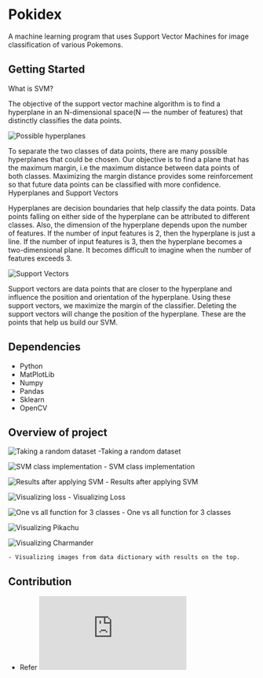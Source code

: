 # Pokidex

A machine learning program that uses Support Vector Machines for image classification of various Pokemons.

## Getting Started

What is SVM?

The objective of the support vector machine algorithm is to find a hyperplane in an N-dimensional space(N — the number of features) that distinctly classifies the data points.


![Possible hyperplanes](/Pokidex-images/SVM-1.png)




To separate the two classes of data points, there are many possible hyperplanes that could be chosen. Our objective is to find a plane that has the maximum margin, i.e the maximum distance between data points of both classes. Maximizing the margin distance provides some reinforcement so that future data points can be classified with more confidence.
Hyperplanes and Support Vectors


Hyperplanes are decision boundaries that help classify the data points. Data points falling on either side of the hyperplane can be attributed to different classes. Also, the dimension of the hyperplane depends upon the number of features. If the number of input features is 2, then the hyperplane is just a line. If the number of input features is 3, then the hyperplane becomes a two-dimensional plane. It becomes difficult to imagine when the number of features exceeds 3.

![Support Vectors](/Pokidex-images/SVM2.jpg)


Support vectors are data points that are closer to the hyperplane and influence the position and orientation of the hyperplane. Using these support vectors, we maximize the margin of the classifier. Deleting the support vectors will change the position of the hyperplane. These are the points that help us build our SVM.

## Dependencies
- Python
- MatPlotLib
- Numpy
- Pandas
- Sklearn
- OpenCV
## Overview of project


![Taking a random dataset](/Pokidex-images/Example1.png)
	-Taking a random dataset

![SVM class implementation](/Pokidex-images/SVMclass.png)
	- SVM class implementation

![Results after applying SVM](/Pokidex-images/Example-1-SVM.png)
	- Results after applying SVM

![Visualizing loss](/Pokidex-images/Loss.png)
	- Visualizing Loss

![One vs all function for 3 classes](/Pokidex-images/OnevAll.png)
	- One vs all function for 3 classes

![Visualizing Pikachu](/Pokidex-images/Pikachu.png)


![Visualizing Charmander](/Pokidex-images/Charmander.png)

	- Visualizing images from data dictionary with results on the top.

## Contribution 
* Refer ![Contribution.md](https://github.com/pr4nshul/Pokidex/blob/master/Contribution.md)

